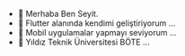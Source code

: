 - 👋 Merhaba Ben Seyit.
- 👀 Flutter alanında kendimi geliştiriyorum ...
- 🌱 Mobil uygulamalar yapmayı seviyorum ...
- 💞️ Yıldız Teknik Üniversitesi BÖTE ...



